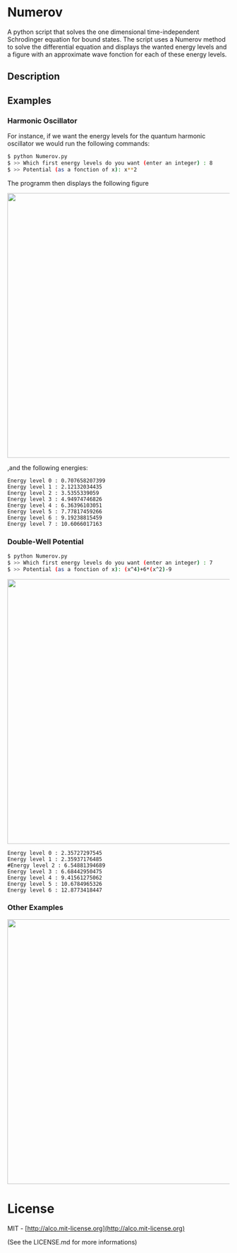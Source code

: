 # Numerov

A python script that solves the one dimensional time-independent Schrodinger equation for bound states.  The script uses a Numerov method to solve the differential equation and displays the wanted energy levels and a figure with an approximate wave fonction for each of these energy levels.

## Description


## Examples

### Harmonic Oscillator

For instance, if we want the energy levels for the quantum harmonic oscillator we would run the following commands:

```sh
$ python Numerov.py
$ >> Which first energy levels do you want (enter an integer) : 8
$ >> Potential (as a fonction of x): x**2
```

The programm then displays the following figure

<img src="/Examples/Harm_pot.gif?raw=true" width="1200" height="600" />

,and the following energies:

```
Energy level 0 : 0.707658207399
Energy level 1 : 2.12132034435
Energy level 2 : 3.5355339059
Energy level 3 : 4.94974746826
Energy level 4 : 6.36396103051
Energy level 5 : 7.77817459266
Energy level 6 : 9.19238815459
Energy level 7 : 10.6066017163
```

### Double-Well Potential

```sh
$ python Numerov.py
$ >> Which first energy levels do you want (enter an integer) : 7
$ >> Potential (as a fonction of x): (x^4)+6*(x^2)-9
```

<img src="/Examples/Double_pot.gif?raw=true" width="1200" height="600" />

```
Energy level 0 : 2.35727297545
Energy level 1 : 2.35937176485
#Energy level 2 : 6.54881394689
Energy level 3 : 6.68442950475
Energy level 4 : 9.41561275062
Energy level 5 : 10.6784965326
Energy level 6 : 12.8773418447
```

### Other Examples

<img src="/Examples/abs_value.gif?raw=true" width="1200" height="600" />

# License
MIT - [http://alco.mit-license.org](http://alco.mit-license.org)

(See the LICENSE.md for more informations)
